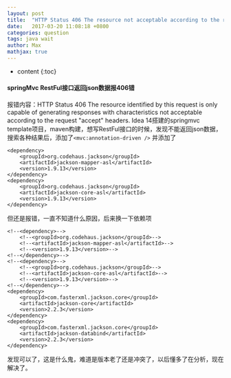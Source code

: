 ```yaml
---
layout: post
title:  "HTTP Status 406 The resource not acceptable according to the request 'accept' headers."
date:   2017-03-20 11:08:18 +0800
categories: question
tags: java wait
author: Max
mathjax: true
---
```

* content
{:toc}

#### springMvc RestFul接口返回json数据报406错
报错内容：HTTP Status 406 The resource identified by this request is only capable of generating responses with characteristics not acceptable according to the request "accept" headers.
Idea 14搭建的springmvc template项目，maven构建，想写RestFul接口的时候，发现不能返回json数据，搜索各种结果后，添加了```<mvc:annotation-driven />```
并添加了
```
<dependency>
    <groupId>org.codehaus.jackson</groupId>
    <artifactId>jackson-mapper-asl</artifactId>
    <version>1.9.13</version>
</dependency>
<dependency>
    <groupId>org.codehaus.jackson</groupId>
    <artifactId>jackson-core-asl</artifactId>
    <version>1.9.13</version>
</dependency>
```
但还是报错，一直不知道什么原因，后来换一下依赖项
```
<!--<dependency>-->
    <!--<groupId>org.codehaus.jackson</groupId>-->
    <!--<artifactId>jackson-mapper-asl</artifactId>-->
    <!--<version>1.9.13</version>-->
<!--</dependency>-->
<!--<dependency>-->
    <!--<groupId>org.codehaus.jackson</groupId>-->
    <!--<artifactId>jackson-core-asl</artifactId>-->
    <!--<version>1.9.13</version>-->
<!--</dependency>-->
<dependency>
    <groupId>com.fasterxml.jackson.core</groupId>
    <artifactId>jackson-core</artifactId>
    <version>2.2.3</version>
</dependency>
<dependency>
    <groupId>com.fasterxml.jackson.core</groupId>
    <artifactId>jackson-databind</artifactId>
    <version>2.2.3</version>
</dependency>
```
发现可以了，这是什么鬼，难道是版本老了还是冲突了，以后懂多了在分析，现在解决了。
